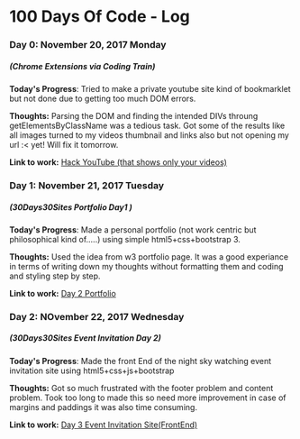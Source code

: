 # 100 Days Of Code - Log

### Day 0: November 20, 2017 Monday 
##### (Chrome Extensions via Coding Train)

**Today's Progress**: Tried to make a private youtube site kind of bookmarklet but not done due to getting too much DOM errors.

**Thoughts:** Parsing the DOM and finding the intended DIVs throung getElementsByClassName was a tedious task. Got some of the results like all images turned to my videos thumbnail and links also but not opening my url :< yet! Will fix it tomorrow.

**Link to work:** [Hack YouTube (that shows only your videos)](https://codepen.io/narenbakshi97/pen/EbQQXK)

### Day 1: November 21, 2017 Tuesday 
##### (30Days30Sites Portfolio Day1 )

**Today's Progress**: Made a personal portfolio (not work centric but philosophical kind of.....) using simple html5+css+bootstrap 3.

**Thoughts:** Used the idea from w3 portfolio page. It was a good experiance in terms of writing down my thoughts without formatting them and coding and styling step by step. 

**Link to work:** [Day 2 Portfolio](https://codepen.io/narenbakshi97/full/NwYNrB/)

### Day 2: NOvember 22, 2017 Wednesday
##### (30Days30Sites Event Invitation Day 2)

**Today's Progress**: Made the front End of the night sky watching event invitation site using html5+css+js+bootstrap

**Thoughts:** Got so much frustrated with the footer problem and content problem. Took too long to made this so need more improvement in case of margins and paddings it was also time consuming. 

**Link to work:** [Day 3 Event Invitation Site(FrontEnd)](https://codepen.io/narenbakshi97/full/wPjzMK/)